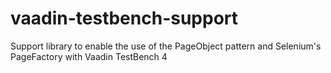vaadin-testbench-support
========================

Support library to enable the use of the PageObject pattern and Selenium's PageFactory with Vaadin TestBench 4
